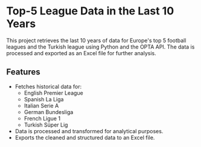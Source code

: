 # Top-5 League Data in the Last 10 Years

This project retrieves the last 10 years of data for Europe's top 5 football leagues and the Turkish league using Python and the OPTA API. The data is processed and exported as an Excel file for further analysis.

## Features

- Fetches historical data for:
  - English Premier League
  - Spanish La Liga
  - Italian Serie A
  - German Bundesliga
  - French Ligue 1
  - Turkish Süper Lig
- Data is processed and transformed for analytical purposes.
- Exports the cleaned and structured data to an Excel file.
